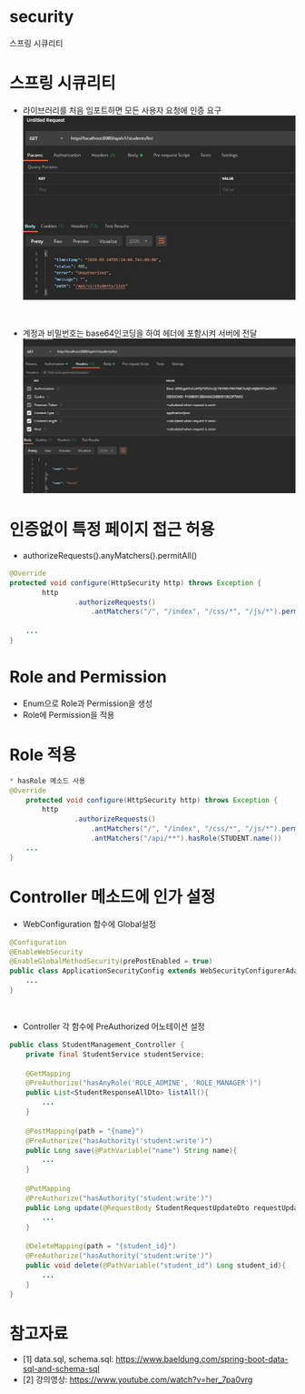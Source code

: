 # security
스프링 시큐리티

# 스프링 시큐리티
* 라이브러리를 처음 임포트하면 모든 사용자 요청에 인증 요구
![](imgs/import_library.png)

<br>

* 계정과 비밀번호는 base64인코딩을 하여 헤더에 포함시켜 서버에 전달
![](imgs/header_security.png)

# 인증없이 특정 페이지 접근 허용
* authorizeRequests().anyMatchers().permitAll()
```java
@Override
protected void configure(HttpSecurity http) throws Exception {
        http
                .authorizeRequests()
                    .antMatchers("/", "/index", "/css/*", "/js/*").permitAll()

    ...
}
```

# Role and Permission
* Enum으로 Role과 Permission을 생성
* Role에 Permission을 적용

# Role 적용
```java
* hasRole 메소드 사용
@Override
    protected void configure(HttpSecurity http) throws Exception {
        http
                .authorizeRequests()
                    .antMatchers("/", "/index", "/css/*", "/js/*").permitAll()
                    .antMatchers("/api/**").hasRole(STUDENT.name())
    ...
}
```

# Controller 메소드에 인가 설정
* WebConfiguration 함수에 Global설정 
```java
@Configuration
@EnableWebSecurity
@EnableGlobalMethodSecurity(prePostEnabled = true)
public class ApplicationSecurityConfig extends WebSecurityConfigurerAdapter {
    ...
}
```

<br>

* Controller 각 함수에 PreAuthorized 어노테이션 설정
```java
public class StudentManagement_Controller {
    private final StudentService studentService;

    @GetMapping
    @PreAuthorize("hasAnyRole('ROLE_ADMINE', 'ROLE_MANAGER')")
    public List<StudentResponseAllDto> listAll(){
        ...
    }

    @PostMapping(path = "{name}")
    @PreAuthorize("hasAuthority('student:write')")
    public Long save(@PathVariable("name") String name){
        ...
    }

    @PutMapping
    @PreAuthorize("hasAuthority('student:write')")
    public Long update(@RequestBody StudentRequestUpdateDto requestUpdateDto){
        ...
    }

    @DeleteMapping(path = "{student_id}")
    @PreAuthorize("hasAuthority('student:write')")
    public void delete(@PathVariable("student_id") Long student_id){
        ...
    }
}

```

# 참고자료
* [1] data.sql, schema.sql: https://www.baeldung.com/spring-boot-data-sql-and-schema-sql
* [2] 강의영상: https://www.youtube.com/watch?v=her_7pa0vrg
